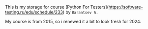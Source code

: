 This is my storage for course (Python For Testers](https://software-testing.ru/edu/schedule/233) by `Barantsev A.`

My course is from 2015, so i renewed it a bit to look fresh for 2024.
